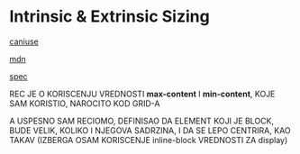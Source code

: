 # Intrinsic & Extrinsic Sizing

[caniuse](https://caniuse.com/#search=max-content)

[mdn](https://developer.mozilla.org/en-US/docs/Glossary/Intrinsic_Size)

[spec](https://www.w3.org/TR/css-sizing-3/#intrinsic-sizes)

REC JE O KORISCENJU VREDNOSTI **max-content** I **min-content**, KOJE SAM KORISTIO, NAROCITO KOD GRID-A

A USPESNO SAM RECIOMO, DEFINISAO DA ELEMENT KOJI JE BLOCK, BUDE VELIK, KOLIKO I NJEGOVA SADRZINA, I DA SE LEPO CENTRIRA, KAO TAKAV (IZBERGA OSAM KORISCENJE inline-block VREDNOSTI ZA display)

